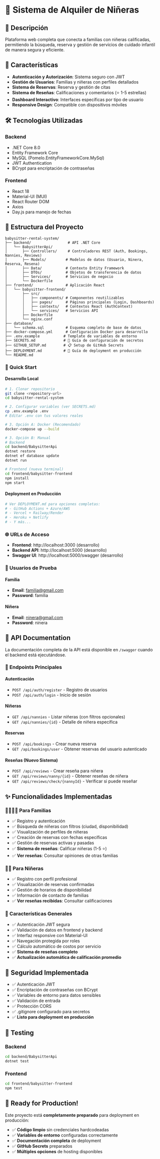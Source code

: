# 👶 Sistema de Alquiler de Niñeras

## 🎯 Descripción
Plataforma web completa que conecta a familias con niñeras calificadas, permitiendo la búsqueda, reserva y gestión de servicios de cuidado infantil de manera segura y eficiente.

## 🚀 Características

- **Autenticación y Autorización**: Sistema seguro con JWT
- **Gestión de Usuarios**: Familias y niñeras con perfiles detallados
- **Sistema de Reservas**: Reserva y gestión de citas
- **Sistema de Reseñas**: Calificaciones y comentarios (⭐ 1-5 estrellas)
- **Dashboard Interactivo**: Interfaces específicas por tipo de usuario
- **Responsive Design**: Compatible con dispositivos móviles

## 🛠️ Tecnologías Utilizadas

### Backend
- .NET Core 8.0
- Entity Framework Core
- MySQL (Pomelo.EntityFrameworkCore.MySql)
- JWT Authentication
- BCrypt para encriptación de contraseñas

### Frontend
- React 18
- Material-UI (MUI)
- React Router DOM
- Axios
- Day.js para manejo de fechas

## 📁 Estructura del Proyecto

```
babysitter-rental-system/
├── backend/                 # API .NET Core
│   └── BabysitterApi/
│       ├── Controllers/     # Controladores REST (Auth, Bookings, Nannies, Reviews)
│       ├── Models/         # Modelos de datos (Usuario, Ninera, Reserva, Resena)
│       ├── Data/           # Contexto Entity Framework
│       ├── DTOs/           # Objetos de transferencia de datos
│       ├── Services/       # Servicios de negocio
│       └── Dockerfile
├── frontend/               # Aplicación React
│   └── babysitter-frontend/
│       ├── src/
│       │   ├── components/ # Componentes reutilizables
│       │   ├── pages/      # Páginas principales (Login, Dashboards)
│       │   ├── contexts/   # Contextos React (AuthContext)
│       │   └── services/   # Servicios API
│       ├── Dockerfile
│       └── nginx.conf
├── database/
│   └── schema.sql          # Esquema completo de base de datos
├── docker-compose.yml      # Configuración Docker para desarrollo
├── .env.example           # Template de variables de entorno
├── SECRETS.md             # 🔐 Guía de configuración de secretos
├── GITHUB_SETUP.md        # 📋 Setup de GitHub Secrets
├── DEPLOYMENT.md          # 🚀 Guía de deployment en producción
└── README.md
```

### 🚀 Quick Start

#### **Desarrollo Local**
```bash
# 1. Clonar repositorio
git clone <repository-url>
cd babysitter-rental-system

# 2. Configurar variables (ver SECRETS.md)
cp .env.example .env
# Editar .env con tus valores reales

# 3. Opción A: Docker (Recomendado)
docker-compose up --build

# 3. Opción B: Manual
# Backend
cd backend/BabysitterApi
dotnet restore
dotnet ef database update
dotnet run

# Frontend (nueva terminal)
cd frontend/babysitter-frontend
npm install
npm start
```

#### **Deployment en Producción**
```bash
# Ver DEPLOYMENT.md para opciones completas:
# - GitHub Actions + Azure/AWS
# - Vercel + Railway/Render  
# - Heroku + Netlify
# - Y más...
```

### 🌐 URLs de Acceso

- **Frontend**: http://localhost:3000 (desarrollo)
- **Backend API**: http://localhost:5000 (desarrollo)
- **Swagger UI**: http://localhost:5000/swagger (desarrollo)

### 👥 Usuarios de Prueba

#### Familia
- **Email**: familia@gmail.com
- **Password**: familia

#### Niñera
- **Email**: ninera@gmail.com
- **Password**: ninera
## 📖 API Documentation

La documentación completa de la API está disponible en `/swagger` cuando el backend está ejecutándose.

### 🔌 Endpoints Principales

#### Autenticación
- `POST /api/auth/register` - Registro de usuarios
- `POST /api/auth/login` - Inicio de sesión

#### Niñeras
- `GET /api/nannies` - Listar niñeras (con filtros opcionales)
- `GET /api/nannies/{id}` - Detalle de niñera específica

#### Reservas
- `POST /api/bookings` - Crear nueva reserva
- `GET /api/bookings/user` - Obtener reservas del usuario autenticado

#### Reseñas (Nuevo Sistema)
- `POST /api/reviews` - Crear reseña para niñera
- `GET /api/reviews/nanny/{id}` - Obtener reseñas de niñera
- `GET /api/reviews/check/{nannyId}` - Verificar si puede reseñar

## ✨ Funcionalidades Implementadas

### 👨‍👩‍👧‍👦 Para Familias
- ✅ Registro y autenticación
- ✅ Búsqueda de niñeras con filtros (ciudad, disponibilidad)
- ✅ Visualización de perfiles de niñeras
- ✅ Creación de reservas con fechas específicas
- ✅ Gestión de reservas activas y pasadas
- ✅ **Sistema de reseñas**: Calificar niñeras (1-5 ⭐)
- ✅ **Ver reseñas**: Consultar opiniones de otras familias

### 👩‍🔬 Para Niñeras
- ✅ Registro con perfil profesional
- ✅ Visualización de reservas confirmadas
- ✅ Gestión de horarios de disponibilidad
- ✅ Información de contacto de familias
- ✅ **Ver reseñas recibidas**: Consultar calificaciones

### 🌟 Características Generales
- ✅ Autenticación JWT segura
- ✅ Validación de datos en frontend y backend
- ✅ Interfaz responsive con Material-UI
- ✅ Navegación protegida por roles
- ✅ Cálculo automático de costos por servicio
- ✅ **Sistema de reseñas completo**
- ✅ **Actualización automática de calificación promedio**

## 🔐 Seguridad Implementada

- ✅ Autenticación JWT
- ✅ Encriptación de contraseñas con BCrypt
- ✅ Variables de entorno para datos sensibles
- ✅ Validación de entrada
- ✅ Protección CORS
- ✅ .gitignore configurado para secretos
- ✅ **Listo para deployment en producción**

## 🧪 Testing

### Backend
```bash
cd backend/BabysitterApi
dotnet test
```

### Frontend
```bash
cd frontend/babysitter-frontend
npm test
```

## 🚀 **Ready for Production!**

Este proyecto está **completamente preparado** para deployment en producción:

- ✅ **Código limpio** sin credenciales hardcodeadas
- ✅ **Variables de entorno** configuradas correctamente
- ✅ **Documentación completa** de deployment
- ✅ **GitHub Secrets** preparados
- ✅ **Múltiples opciones** de hosting disponibles